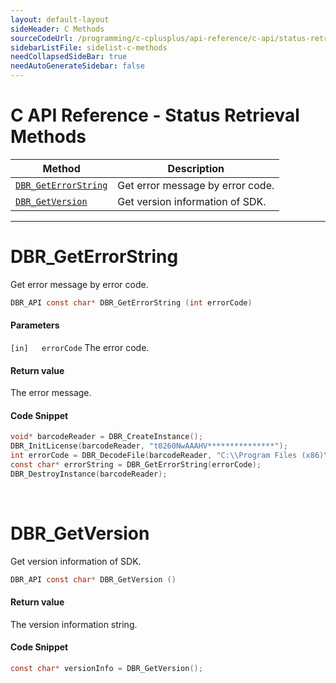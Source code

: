 ```yaml
---
layout: default-layout
sideHeader: C Methods
sourceCodeUrl: /programming/c-cplusplus/api-reference/c-api/status-retrieval.md
sidebarListFile: sidelist-c-methods
needCollapsedSideBar: true
needAutoGenerateSidebar: false
---
```


# C API Reference - Status Retrieval Methods

  | Method               | Description |
  |----------------------|-------------|
  | [`DBR_GetErrorString`](#dbr_geterrorstring) | Get error message by error code. |
  | [`DBR_GetVersion`](#dbr_getversion) | Get version information of SDK. |
  
---





# DBR_GetErrorString
Get error message by error code.

```c
DBR_API const char* DBR_GetErrorString (int errorCode)	
```   
   
#### Parameters
`[in]	errorCode` The error code.
 

#### Return value
The error message.

#### Code Snippet
```c
void* barcodeReader = DBR_CreateInstance();
DBR_InitLicense(barcodeReader, "t0260NwAAAHV***************");
int errorCode = DBR_DecodeFile(barcodeReader, "C:\\Program Files (x86)\\Dynamsoft\\{Version number}\\Images\\AllSupportedBarcodeTypes.tif", "");
const char* errorString = DBR_GetErrorString(errorCode);
DBR_DestroyInstance(barcodeReader);
```

&nbsp;





# DBR_GetVersion
Get version information of SDK.

```c
DBR_API const char* DBR_GetVersion ()
```   

#### Return value
The version information string.

#### Code Snippet
```c
const char* versionInfo = DBR_GetVersion();
```

